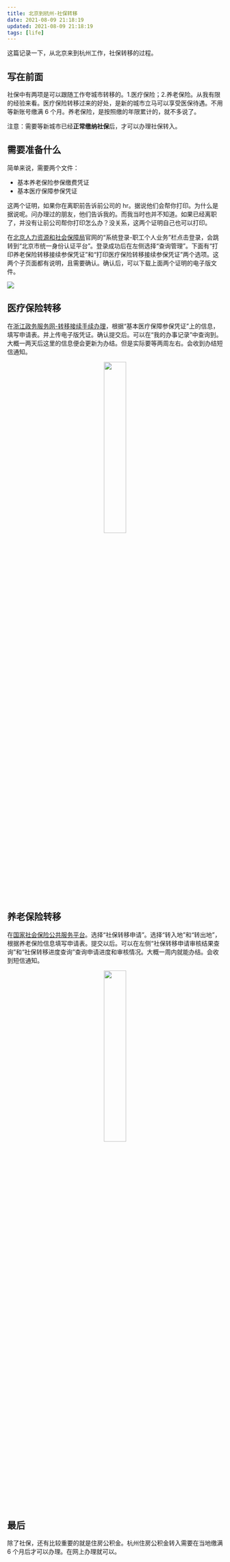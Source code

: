 ```yaml
---
title: 北京到杭州-社保转移
date: 2021-08-09 21:18:19
updated: 2021-08-09 21:18:19
tags: [life]
---
```


这篇记录一下，从北京来到杭州工作，社保转移的过程。

## 写在前面

社保中有两项是可以跟随工作夸城市转移的。1.医疗保险；2.养老保险。从我有限的经验来看。医疗保险转移过来的好处，是新的城市立马可以享受医保待遇。不用等新账号缴满 6 个月。养老保险，是按照缴的年限累计的，就不多说了。

注意：需要等新城市已经**正常缴纳社保**后，才可以办理社保转入。

## 需要准备什么

简单来说，需要两个文件：

- 基本养老保险参保缴费凭证
- 基本医疗保障参保凭证

这两个证明，如果你在离职前告诉前公司的 hr。据说他们会帮你打印。为什么是据说呢。问办理过的朋友，他们告诉我的。而我当时也并不知道。如果已经离职了，并没有让前公司帮你打印怎么办？没关系，这两个证明自己也可以打印。

在[北京人力资源和社会保障局](http://rsj.beijing.gov.cn/csibiz/)官网的“系统登录-职工个人业务”栏点击登录，会跳转到“北京市统一身份认证平台”。登录成功后在左侧选择“查询管理”。下面有“打印养老保险转移接续参保凭证”和“打印医疗保险转移接续参保凭证”两个选项。这两个子页面都有说明，且需要确认。确认后，可以下载上面两个证明的电子版文件。

![](https://s.eirture.cn/pics/iShot2021-08-09%2021.37.23.png)

## 医疗保险转移

在[浙江政务服务网-转移接续手续办理](https://recept.zjzwfw.gov.cn/online/accept#/accept/form?matterType=powerDirectory&matterId=101200351&syncUserType=true&useDetailNew=true&endpoint=online&sequenceNo=5b9dff1107b642f99e0c10a444c5ce81&viewId=Form&config=%7B%22viewId%22%3A%22Form%22%7D)，根据“基本医疗保障参保凭证”上的信息，填写申请表。并上传电子版凭证。确认提交后。可以在“我的办事记录”中查询到。大概一两天后这里的信息便会更新为办结。但是实际要等两周左右。会收到办结短信通知。

<p align="center">
<img src="https://s.eirture.cn/pics/IMG_F63B8AB4E7A5-1.jpeg" width="32%">
</p>

## 养老保险转移

在[国家社会保险公共服务平台](http://si.12333.gov.cn/1789580.jhtml)。选择“社保转移申请”。选择“转入地”和“转出地”，根据养老保险信息填写申请表。提交以后。可以在左侧“社保转移申请审核结果查询”和“社保转移进度查询”查询申请进度和审核情况。大概一周内就能办结。会收到短信通知。

<p align="center">
<img src="https://s.eirture.cn/pics/IMG_6299.JPEG" width="32%"/>
</p>

## 最后

除了社保，还有比较重要的就是住房公积金。杭州住房公积金转入需要在当地缴满 6 个月后才可以办理。在网上办理就可以。
